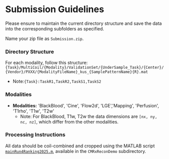 # Submission Guidelines

Please ensure to maintain the current directory structure and save the data into the corresponding subfolders as specified.

Name your zip file as `Submission.zip`.


### Directory Structure
For each modality, follow this structure:
`{Task}/MultiCoil/{Modality}/ValidationSet/{UnderSample_Task}/{Center}/{Vendor}/PXXX/{ModalityFileName}_kus_{SamplePatternName}{R}.mat`
- Note:`{Task}:TaskR1,TaskR2,TaskS1,TaskS2`

### Modalities
- **Modalities:** 'BlackBlood', 'Cine', 'Flow2d', 'LGE','Mapping', 'Perfusion', 'T1rho', 'T1w', 'T2w'
  - Note: For BlackBlood, T1w, T2w the data dimensions are `[nx, ny, nc, nz]`, which differ from the other modalities.

### Processing Instructions
All data should be coil-combined and cropped using the MATLAB script [`mainRun4Ranking2025.m`](../CMRxReconDemo/run4Ranking.m), available in the `CMRxReconDemo` subdirectory.

